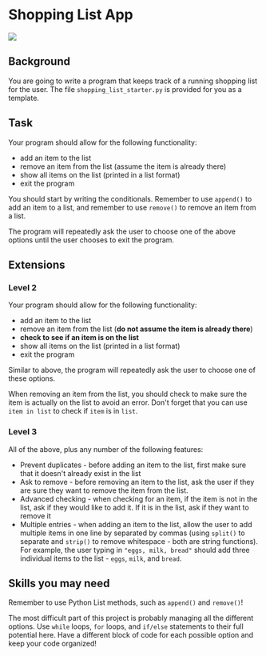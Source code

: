 # Shopping List App

![](/images/shopping-list.png)

## Background

You are going to write a program that keeps track of a running shopping list for the user.  The file `shopping_list_starter.py` is provided for you as a template.

## Task

Your program should allow for the following functionality:
* add an item to the list
* remove an item from the list (assume the item is already there)
* show all items on the list (printed in a list format)
* exit the program

You should start by writing the conditionals.  Remember to use `append()` to add an item to a list, and remember to use `remove()` to remove an item from a list.

The program will repeatedly ask the user to choose one of the above options until the user chooses to exit the program.

## Extensions

### Level 2

Your program should allow for the following functionality:
* add an item to the list
* remove an item from the list (**do not assume the item is already there**)
* **check to see if an item is on the list**
* show all items on the list (printed in a list format)
* exit the program

Similar to above, the program will repeatedly ask the user to choose one of these options.

When removing an item from the list, you should check to make sure the item is actually on the list to avoid an error.  Don't forget that you can use `item in list` to check if `item` is in `list`.

### Level 3

All of the above, plus any number of the following features:

* Prevent duplicates - before adding an item to the list, first make sure that it doesn't already exist in the list
* Ask to remove - before removing an item to the list, ask the user if they are sure they want to remove the item from the list.
* Advanced checking - when checking for an item, if the item is not in the list, ask if they would like to add it.  If it is in the list, ask if they want to remove it
* Multiple entries - when adding an item to the list, allow the user to add multiple items in one line by separated by commas (using `split()` to separate and `strip()` to remove whitespace - both are string functions).  For example, the user typing in `"eggs, milk, bread"` should add three individual items to the list - `eggs`, `milk`, and `bread`.

## Skills you may need

Remember to use Python List methods, such as `append()` and `remove()`!

The most difficult part of this project is probably managing all the different options.  Use `while` loops, `for` loops, and `if/else` statements to their full potential here.  Have a different block of code for each possible option and keep your code organized!